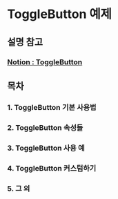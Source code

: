 # ToggleButton 예제
## 설명 참고
### <a href="https://spectacled-plastic-a9d.notion.site/ToggleButton-727a8ca1ee8c4f40b77ff06b3e2216da">Notion : ToggleButton</a>

## 목차
### 1. ToggleButton 기본 사용법
### 2. ToggleButton 속성들
### 3. ToggleButton 사용 예
### 4. ToggleButton 커스텀하기
### 5. 그 외
